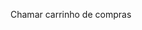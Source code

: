 Chamar carrinho de compras
 <!-- <p class="button"><a class="btn btn-primary" asp-controller="CarrinhoFicha" asp-action="AdicionarFuncionarioNoCarrinhoFicha" asp-route-funcionarioId="@func.FuncionarioId">Adicionar Ficha</a></p>  -->
 